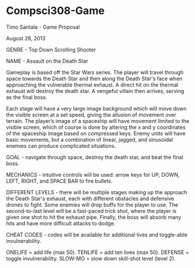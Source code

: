 Compsci308-Game
===============
Timo Santala - Game Proposal 

August 28, 2013

GENRE - Top Down Scrolling Shooter

NAME - Assault on the Death Star

Gameplay is based off the Star Wars series. The player will travel through space towards the Death Star and then along the Death Star's face when approaching the vulnerable thermal exhaust. A direct hit on the thermal exhaust will destroy the death star. A vengeful villain then arrives, serving as the final boss.

Each stage will have a very large image background which will move down the visible screen at a set speed, giving the allusion of movement over terrain. The player’s image of a spaceship will have movement limited to the visible screen, which of course is done by altering the x and y coordinates of the spaceship image based on compressed keys. Enemy units will have basic movements, but a combination of linear, jagged, and sinusoidal enemies can produce complicated situations.

GOAL - navigate through space, destroy the death star, and beat the final boss.

MECHANICS - intuitive controls will be used: arrow keys for UP, DOWN, LEFT, RIGHT, and SPACE BAR to fire bullets.

DIFFERENT LEVELS - there will be multiple stages making up the approach the Death Star's exhaust, each with different obstacles and defensive drones to fight. Some enemies will drop buffs for the player to use. The second-to-last level will be a fast-paced trick shot, where the player is given one shot to hit the exhaust pipe. Finally, the boss will absorb many hits and have more difficult attacks to dodge.

CHEAT CODES - codes will be available for additional lives and toggle-able invulnerability.

ONELIFE = add life (max 50).
TENLIFE = add ten lives (max 50).
DEFENSE = toggle invulnerability.
SLOW-MO = slow down skill-shot level (level 2).


